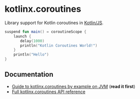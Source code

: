 # kotlinx.coroutines 

Library support for Kotlin coroutines in
[Kotlin/JS](https://kotlinlang.org/docs/reference/js-overview.html).

```kotlin
suspend fun main() = coroutineScope {
    launch { 
       delay(1000)
       println("Kotlin Coroutines World!") 
    }
    println("Hello")
}
```

## Documentation 

* [Guide to kotlinx.coroutines by example on JVM](https://kotlinlang.org/docs/reference/coroutines/coroutines-guide.html) (**read it first**)
* [Full kotlinx.coroutines API reference](https://kotlinlang.org/api/kotlinx.coroutines/)
